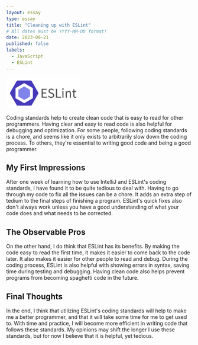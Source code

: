 ```yaml
---
layout: essay
type: essay
title: "Cleaning up with ESLint"
# All dates must be YYYY-MM-DD format!
date: 2023-09-21
published: false
labels:
  - JavaScript
  - ESLint
---
```


<img width="200px" class="rounded float-start pe-4" src="../img/coding-standards/eslint.jpg">

Coding standards help to create clean code that is easy to read for other programmers. Having clear and easy to read code is also helpful for debugging and optimization. For some people, following coding standards is a chore, and seems like it only exists to arbitrarily slow down the coding process. To others, they're essential to writing good code and being a good programmer.

## My First Impressions
After one week of learning how to use IntelliJ and ESLint's coding standards, I have found it to be quite tedious to deal with. Having to go through my code to fix all the issues can be a chore. It adds an extra step of tedium to the final steps of finishing a program. ESLint's quick fixes also don't always work unless you have a good understanding of what your code does and what needs to be corrected.

## The Observable Pros
On the other hand, I do think that ESLint has its benefits. By making the code easy to read the first time, it makes it easier to come back to the code later. It also makes it easier for other people to read and debug. During the coding process, ESLint is also helpful with showing errors in syntax, saving time during testing and debugging. Having clean code also helps prevent programs from becoming spaghetti code in the future.

## Final Thoughts
In the end, I think that utilizing ESLint's coding standards will help to make me a better programmer, and that it will take some time for me to get used to. With time and practice, I will become more efficient in writing code that follows these standards. My opinions may shift the longer I use these standards, but for now I believe that it is helpful, yet tedious.
